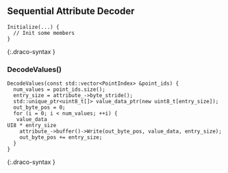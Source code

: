 
## Sequential Attribute Decoder

~~~~~
Initialize(...) {
  // Init some members
}
~~~~~
{:.draco-syntax }


### DecodeValues()

~~~~~
DecodeValues(const std::vector<PointIndex> &point_ids) {
  num_values = point_ids.size();
  entry_size = attribute_->byte_stride();
  std::unique_ptr<uint8_t[]> value_data_ptr(new uint8_t[entry_size]);
  out_byte_pos = 0;
  for (i = 0; i < num_values; ++i) {
   value_data                                                                        UI8 * entry_size
    attribute_->buffer()->Write(out_byte_pos, value_data, entry_size);
    out_byte_pos += entry_size;
  }
}
~~~~~
{:.draco-syntax }

